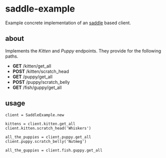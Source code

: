 # saddle-example

Example concrete implementation of an [saddle](https://github.com/mLewisLogic/saddle) based client.

## about

Implements the _Kitten_ and _Puppy_ endpoints. They provide for the following paths.
* **GET**  /kitten/get_all
* **POST** /kitten/scratch_head
* **GET**  /puppy/get_all
* **POST** /puppy/scratch_belly
* **GET**  /fish/guppy/get_all


## usage

    client = SaddleExample.new

    kittens = client.kitten.get_all
    client.kitten.scratch_head('Whiskers')

    all_the_puppies = client.puppy.get_all
    client.puppy.scratch_belly('Nutmeg')

    all_the_guppies = client.fish.guppy.get_all
